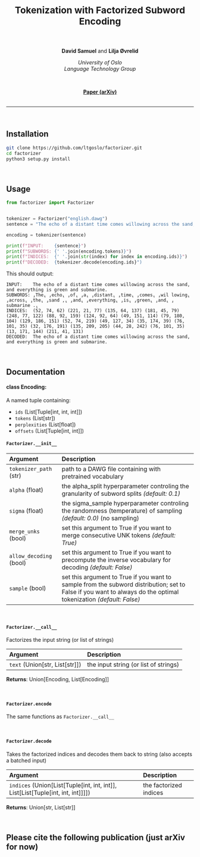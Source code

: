 <h2 align="center"><b><h3>Tokenization with Factorized Subword Encoding</h3></b></h2><br>


<p align="center">
  <b>David Samuel</b> and <b>Lilja Øvrelid</b>
</p>

<p align="center">
  <i>
    University of Oslo<br>
    Language Technology Group<br>
  </i>
</p>
<br>

<p align="center">
  <a href="https://arxiv.org/abs/2303.09859"><b>Paper (arXiv)</b></a><br><br>
</p>

_______

<br>

## Installation

```bash
git clone https://github.com/ltgoslo/factorizer.git
cd factorizer
python3 setup.py install  
```

<br>

## Usage

```python
from factorizer import Factorizer


tokenizer = Factorizer("english.dawg")
sentence = "The echo of a distant time comes willowing across the sand, and everything is green and submarine."

encoding = tokenizer(sentence)

print(f"INPUT:    {sentence}")
print(f"SUBWORDS: {' '.join(encoding.tokens)}")
print(f"INDICES:  {' '.join(str(index) for index in encoding.ids)}")
print(f"DECODED:  {tokenizer.decode(encoding.ids}")
```

This should output:
```
INPUT:    The echo of a distant time comes willowing across the sand, and everything is green and submarine.
SUBWORDS: ⸥The⸤ ⸥echo⸤ ⸥of⸤ ⸥a⸤ ⸥distant⸤ ⸥time⸤ ⸥comes⸤ ⸥wil lowing⸤ ⸥across⸤ ⸥the⸤ ⸥sand ,⸤ ⸥and⸤ ⸥everything⸤ ⸥is⸤ ⸥green⸤ ⸥and⸤ ⸥submarine .⸤
INDICES:  (52, 74, 62) (221, 21, 77) (135, 64, 137) (181, 45, 79) (248, 77, 122) (88, 92, 159) (124, 92, 64) (49, 151, 114) (79, 180, 104) (129, 186, 151) (52, 74, 219) (49, 127, 34) (35, 174, 39) (76, 101, 35) (32, 176, 191) (135, 209, 205) (44, 28, 242) (76, 101, 35) (13, 171, 144) (211, 41, 131)
DECODED:  The echo of a distant time comes willowing across the sand, and everything is green and submarine.
```

<br>

## Documentation

#### class Encoding:

A named tuple containing:
- `ids` (List[Tuple[int, int, int]])
- `tokens` (List[str])
- `perplexities` (List[float])
- `offsets` (List[Tuple[int, int]])

#### `Factorizer.__init__`

| **Argument**    | **Description** |
| :-------------- | :-------------- |
| `tokenizer_path` (str) | path to a DAWG file containing with pretrained vocabulary |
| `alpha` (float) | the alpha_split hyperparameter controling the granularity of subword splits *(default: 0.1)* |
| `sigma` (float)           | the sigma_sample hyperparameter controling the randomness (temperature) of sampling *(default: 0.0)* (no sampling) |
| `merge_unks` (bool)       | set this argument to True if you want to merge consecutive UNK tokens *(default: True)* |
| `allow_decoding` (bool)       | set this argument to True if you want to precompute the inverse vocabulary for decoding *(default: False)* |
| `sample` (bool)       | set this argument to True if you want to sample from the subword distribution; set to False if you want to always do the optimal tokenization *(default: False)* |

<br>

#### `Factorizer.__call__`

Factorizes the input string (or list of strings)

| **Argument**    | **Description** |
| :-------------- | :-------------- |
| `text` (Union[str, List[str]]) | the input string (or list of strings) |

**Returns**: Union[Encoding, List[Encoding]]

<br>

#### `Factorizer.encode`

The same functions as `Factorizer.__call__`

<br>

#### `Factorizer.decode`

Takes the factorized indices and decodes them back to string (also accepts a batched input)

| **Argument**    | **Description** |
| :-------------- | :-------------- |
| `indices` (Union[List[Tuple[int, int, int]], List[List[Tuple[int, int, int]]]]) | the factorized indices |

**Returns**: Union[str, List[str]]


<br>


## Please cite the following publication (just arXiv for now)
```bibtex

```
